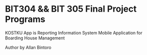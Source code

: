 # BIT304 && BIT 305 Final Project  Programs

KOSTKU App is Reporting Information System Mobile Application for Boarding House Management

Author by Allan Bintoro 
